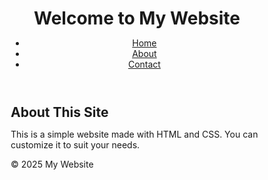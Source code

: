 <!DOCTYPE html>
<html lang="en">
<head>
  <meta charset="UTF-8" />
  <meta name="viewport" content="width=device-width, initial-scale=1.0" />
  <title>Simple Website</title>
  <style>
    /* Reset some basic styles */
* {
    margin: 0;
    padding: 0;
    box-sizing: border-box;
  }
  
  body {
    font-family: Arial, sans-serif;
    line-height: 1.6;
    background-color: #f4f4f4;
    color: #333;
  }
  
  header {
    background-color: #333;
    color: #fff;
    padding: 1rem 0;
    text-align: center;
  }
  
  header h1 {
    margin-bottom: 0.5rem;
  }
  
  nav ul {
    list-style: none;
    display: flex;
    justify-content: center;
    gap: 1rem;
  }
  
  nav a {
    color: #fff;
    text-decoration: none;
  }
  
  nav a:hover {
    text-decoration: underline;
  }
  
  main {
    padding: 2rem;
    background-color: #fff;
    max-width: 800px;
    margin: 2rem auto;
    border-radius: 8px;
    box-shadow: 0 0 10px rgba(0, 0, 0, 0.1);
  }
  
  footer {
    text-align: center;
    padding: 1rem;
    background-color: #333;
    color: #fff;
  }

  </style>
  </head>
<body>
  <header>
    <h1>Welcome to My Website</h1>
    <nav>
      <ul>
        <li><a href="#">Home</a></li>
        <li><a href="#">About</a></li>
        <li><a href="#">Contact</a></li>
      </ul>
    </nav>
  </header>

  <main>
    <section>
      <h2>About This Site</h2>
      <p>This is a simple website made with HTML and CSS. You can customize it to suit your needs.</p>
    </section>
  </main>

  <footer>
    <p>&copy; 2025 My Website</p>
  </footer>
</body>
</html>
